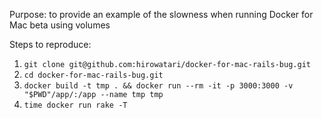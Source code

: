 Purpose: to provide an example of the slowness when running Docker for Mac beta using volumes

Steps to reproduce:

1. `git clone git@github.com:hirowatari/docker-for-mac-rails-bug.git`
2. `cd docker-for-mac-rails-bug.git`
3. `docker build -t tmp . && docker run --rm -it -p 3000:3000 -v "$PWD"/app/:/app --name tmp tmp `
4. `time docker run rake -T`
